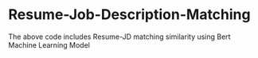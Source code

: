 # Resume-Job-Description-Matching

The above code includes Resume-JD matching similarity using Bert Machine Learning Model
